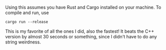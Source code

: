 Using this assumes you have Rust and Cargo installed on your machine. To compile and run, use
```
cargo run --release
```


This is my favorite of all the ones I did, also the fastest! It beats the C++ version by almost 30 seconds or something, since I didn't have to do any string weirdness.
